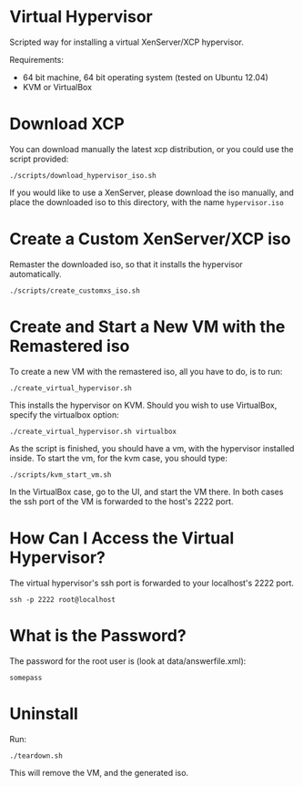 Virtual Hypervisor
==================
Scripted way for installing a virtual XenServer/XCP hypervisor.

Requirements:

 - 64 bit machine, 64 bit operating system (tested on Ubuntu 12.04)
 - KVM or VirtualBox

Download XCP
============
You can download manually the latest xcp distribution, or you could use the
script provided:

    ./scripts/download_hypervisor_iso.sh

If you would like to use a XenServer, please download the iso manually, and
place the downloaded iso to this directory, with the name `hypervisor.iso`

Create a Custom XenServer/XCP iso
=================================
Remaster the downloaded iso, so that it installs the hypervisor automatically.

    ./scripts/create_customxs_iso.sh

Create and Start a New VM with the Remastered iso
=================================================
To create a new VM with the remastered iso, all you have to do, is to run:

    ./create_virtual_hypervisor.sh

This installs the hypervisor on KVM. Should you wish to use VirtualBox, specify
the virtualbox option:

    ./create_virtual_hypervisor.sh virtualbox

As the script is finished, you should have a vm, with the hypervisor installed
inside. To start the vm, for the kvm case, you should type:

    ./scripts/kvm_start_vm.sh

In the VirtualBox case, go to the UI, and start the VM there. In both cases
the ssh port of the VM is forwarded to the host's 2222 port.

How Can I Access the Virtual Hypervisor?
========================================
The virtual hypervisor's ssh port is forwarded to your localhost's 2222 port.

    ssh -p 2222 root@localhost

What is the Password?
=====================
The password for the root user is (look at data/answerfile.xml):

    somepass

Uninstall
=========
Run:

    ./teardown.sh

This will remove the VM, and the generated iso.
